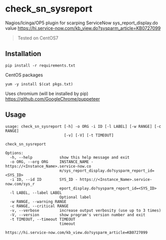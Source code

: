 # check_sn_sysreport
Nagios/Icinga/OP5 plugin for scarping ServiceNow sys_report_display.do value
https://hi.service-now.com/kb_view.do?sysparm_article=KB0727099

> Tested on CentOS7

## Installation
```
pip install -r requirements.txt
```

CentOS packages
```
yum -y install $(cat pkgs.txt)
```

Uses chromium (will be installed by pip)
https://github.com/GoogleChrome/puppeteer

## Usage
```
usage: check_sn_sysreport [-h] -o ORG -i ID [-l LABEL] [-w RANGE] [-c RANGE]
                          [-v] [-V] [-t TIMEOUT]

check_sn_sysreport

Options:
  -h, --help            show this help message and exit
  -o ORG, --org ORG     INSTANCE_NAME - https://<Instance_Name>.service-now.co
                        m/sys_report_display.do?sysparm_report_id=<SYS_ID>
  -i ID, --id ID        SYS_ID - https://<Instance_Name>.service-now.com/sys_r
                        eport_display.do?sysparm_report_id=<SYS_ID>
  -l LABEL, --label LABEL
                        Optional label
  -w RANGE, --warning RANGE
  -c RANGE, --critical RANGE
  -v, --verbose         increase output verbosity (use up to 3 times)
  -V, --version         show program's version number and exit
  -t TIMEOUT, --timeout TIMEOUT
                        timeout

https://hi.service-now.com/kb_view.do?sysparm_article=KB0727099
```
